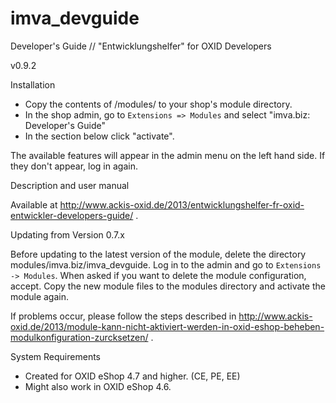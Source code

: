 imva_devguide
=============
Developer's Guide // "Entwicklungshelfer" for OXID Developers

v0.9.2



Installation

*	Copy the contents of /modules/ to your shop's module directory.
*	In the shop admin, go to `Extensions => Modules` and select "imva.biz: Developer's Guide"
*	In the section below click "activate".

The available features will appear in the admin menu on the left hand side. If they don't appear, log in again.



Description and user manual

Available at http://www.ackis-oxid.de/2013/entwicklungshelfer-fr-oxid-entwickler-developers-guide/ .



Updating from Version 0.7.x

Before updating to the latest version of the module, delete the directory modules/imva.biz/imva_devguide.
Log in to the admin and go to `Extensions -> Modules`. When asked if you want to delete the module configuration, accept.
Copy the new module files to the modules directory and activate the module again.

If problems occur, please follow the steps described in http://www.ackis-oxid.de/2013/module-kann-nicht-aktiviert-werden-in-oxid-eshop-beheben-modulkonfiguration-zurcksetzen/ .



System Requirements
*	Created for OXID eShop 4.7 and higher. (CE, PE, EE)
*	Might also work in OXID eShop 4.6.
